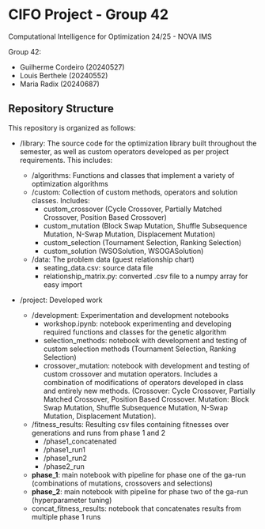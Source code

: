 # CIFO Project - Group 42
Computational Intelligence for Optimization 24/25 - NOVA IMS

Group 42:
- Guilherme Cordeiro (20240527)
- Louis Berthele (20240552)
- Maria Radix (20240687)

## Repository Structure
This repository is organized as follows:

- /library: The source code for the optimization library built throughout the semester, as well as custom operators developed as per project requirements. This includes:
   - /algorithms: Functions and classes that implement a variety of optimization algorithms
   - /custom: Collection of custom methods, operators and solution classes. Includes:
        - custom_crossover (Cycle Crossover, Partially Matched Crossover, Position Based Crossover)
        - custom_mutation (Block Swap Mutation, Shuffle Subsequence Mutation, N-Swap Mutation, Displacement Mutation)
        - custom_selection (Tournament Selection, Ranking Selection)
        - custom_solution (WSOSolution, WSOGASolution)
   - /data: The problem data (guest relationship chart)
        - seating_data.csv: source data file
        - relationship_matrix.py: converted .csv file to a numpy array for easy import

- /project: Developed work
   - /development: Experimentation and development notebooks
        - workshop.ipynb: notebook experimenting and developing required functions and classes for the genetic algorithm
        - selection_methods: notebook with development and testing of custom selection methods (Tournament Selection, Ranking Selection)
        - crossover_mutation: notebook with development and testing of custom crossover and mutation operators. Includes a combination of modifications of operators developed in class and entirely new methods. (Crossover: Cycle Crossover, Partially Matched Crossover, Position Based Crossover. Mutation: Block Swap Mutation, Shuffle Subsequence Mutation, N-Swap Mutation, Displacement Mutation).
   - /fitness_results: Resulting csv files containing fitnesses over generations and runs from phase 1 and 2
        - /phase1_concatenated
        - /phase1_run1
        - /phase1_run2
        - /phase2_run
   - **phase_1**: main notebook with pipeline for phase one of the ga-run (combinations of mutations, crossovers and selections)
   - **phase_2**: main notebook with pipeline for phase two of the ga-run (hyperparameter tuning)
   - concat_fitness_results: notebook that concatenates results from multiple phase 1 runs
